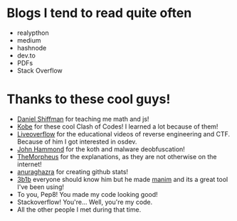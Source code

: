 # Blogs I tend to read quite often

- realypthon
- medium
- hashnode
- dev.to
- PDFs
- Stack Overflow

# Thanks to these cool guys!

- [Daniel Shiffman](https://www.youtube.com/c/TheCodingTrain) for teaching me math and js!
- [Kobe](https://www.twitch.tv/saintplaysthings) for these cool Clash of Codes! I learned a lot because of them!
- [Liveoverflow](https://www.youtube.com/c/LiveOverflow) for the educational videos of reverse engineering and CTF. Because of him I got interested in osdev.
- [John Hammond](https://www.youtube.com/c/JohnHammond010) for the koth and malware deobfuscation!
- [TheMorpheus](https://www.youtube.com/c/TheMorpheus407) for the explanations, as they are not otherwise on the internet!
- [anuraghazra](https://github.com/anuraghazra) for creating github stats!
- [3b1b](https://www.youtube.com/c/3blue1brown) everyone should know him but he made [manim](https://github.com/3b1b/manim) and its a great tool I've been using!
- To you, Pep8! You made my code looking good!
- Stackoverflow! You're... Well, you're my code.
- All the other people I met during that time.
